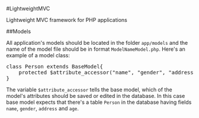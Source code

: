 #LightweightMVC

Lightweight MVC framework for PHP applications

##Models

All application's models should be located in the folder <code>app/models</code> and the name of the model file should be in format <code>ModelNameModel.php</code>. Here's an example of a model class:

<pre>
class Person extends BaseModel{
    protected $attribute_accessor("name", "gender", "address", "age");
}
</pre>

The variable <code>$attribute_accessor</code> tells the base model, which of the model's attributes should be saved or edited in the database. In this case base model expects that there's a table <code>Person</code> in the database having fields <code>name</code>, <code>gender</code>, <code>address</code> and <code>age</code>. 
